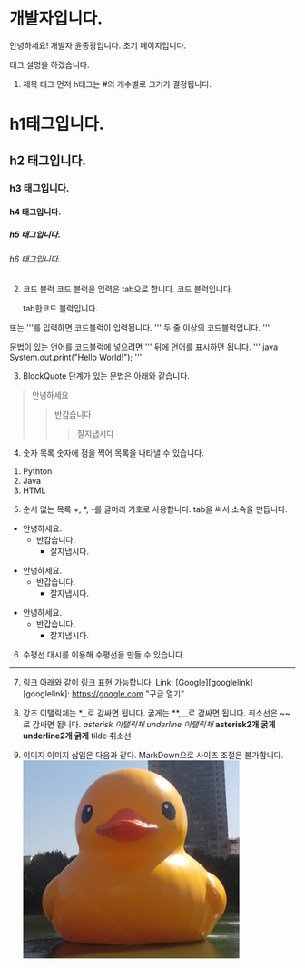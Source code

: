 # 개발자입니다.
안녕하세요! 개발자 윤종광입니다.
초기 페이지입니다.

태그 설명을 하겠습니다.


1) 제목 태그
먼저 h태그는 #의 개수별로 크기가 결정됩니다.
# h1태그입니다. #
## h2 태그입니다. ##
### h3 태그입니다. ###
#### h4 태그입니다. ####
##### h5 태그입니다. #####
###### h6 태그입니다. ######


2) 코드 블럭
코드 블럭을 입력은 tab으로 합니다.
코드 블럭입니다.

    tab한코드 블럭입니다.


또는 '''를 입력하면 코드블럭이 입력됩니다.
'''
두 줄 이상의
코드블럭입니다.
'''

문법이 있는 언어를 코드블럭에 넣으려면 ''' 뒤에 언어를 표시하면 됩니다.
''' java
System.out.print("Hello World!");
'''


3) BlockQuote
단계가 있는 문법은 아래와 같습니다.
>안녕하세요
>>반갑습니다
>>>잘지냅시다


4) 숫자 목록
숫자에 점을 찍어 목록을 나타낼 수 있습니다.
1. Pythton
2. Java
3. HTML


5) 순서 없는 목록
+, *, -를 글머리 기호로 사용합니다.
tab을 써서 소속을 만듭니다.
+ 안녕하세요.
    + 반갑습니다.
        + 잘지냅시다.

* 안녕하세요.
    * 반갑습니다.
        * 잘지냅시다.

- 안녕하세요.
    - 반갑습니다.
        - 잘지냅시다.


6) 수평선
대시를 이용해 수평선을 만들 수 있습니다.
---------------


7) 링크
아래와 같이 링크 표현 가능합니다.
Link: [Google][googlelink]
[googlelink]: https://google.com "구글 열기"


8) 강조
이탤릭체는 *,_로 감싸면 됩니다.
굵게는 **,__로 감싸면 됩니다.
취소선은 ~~로 감싸면 됩니다.
*asterisk 이탤릭체*
_underline 이탤릭체_
**asterisk2개 굵게**
__underline2개 굵게__
~~tilde 취소선~~


9) 이미지
이미지 삽입은 다음과 같다. MarkDown으로 사이즈 조절은 불가합니다.
![Alt text](/images/rubberduck.png "optional title")